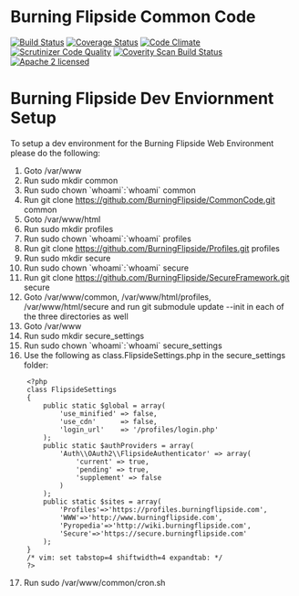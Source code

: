 # Burning Flipside Common Code
[![Build Status](https://travis-ci.org/BurningFlipside/CommonCode.svg?branch=master)](https://travis-ci.org/BurningFlipside/CommonCode)
[![Coverage Status](https://coveralls.io/repos/github/BurningFlipside/CommonCode/badge.svg?branch=master)](https://coveralls.io/github/BurningFlipside/CommonCode?branch=master)
[![Code Climate](https://codeclimate.com/github/BurningFlipside/CommonCode/badges/gpa.svg)](https://codeclimate.com/github/BurningFlipside/CommonCode)
[![Scrutinizer Code Quality](https://scrutinizer-ci.com/g/BurningFlipside/CommonCode/badges/quality-score.png?b=master)](https://scrutinizer-ci.com/g/BurningFlipside/CommonCode/?branch=master)
[![Coverity Scan Build Status](https://scan.coverity.com/projects/9928/badge.svg)](https://scan.coverity.com/projects/flipside-common-code)
[![Apache 2 licensed](https://img.shields.io/badge/license-apache-blue.svg)](https://github.com/BurningFlipside/CommonCode/blob/master/LICENSE)

# Burning Flipside Dev Enviornment Setup

To setup a dev environment for the Burning Flipside Web Environment please do the following:

1. Goto /var/www
2. Run sudo mkdir common
3. Run sudo chown \`whoami\`:\`whoami\` common
4. Run git clone https://github.com/BurningFlipside/CommonCode.git common
5. Goto /var/www/html
6. Run sudo mkdir profiles
7. Run sudo chown \`whoami\`:\`whoami\` profiles
8. Run git clone https://github.com/BurningFlipside/Profiles.git profiles
9. Run sudo mkdir secure
10. Run sudo chown \`whoami\`:\`whoami\` secure
11. Run git clone https://github.com/BurningFlipside/SecureFramework.git secure
12. Goto /var/www/common, /var/www/html/profiles, /var/www/html/secure and run git submodule update --init in each of the three directories as well
13. Goto /var/www
14. Run sudo mkdir secure_settings
15. Run sudo chown \`whoami\`:\`whoami\` secure_settings
16. Use the following as class.FlipsideSettings.php in the secure_settings folder:

```
    <?php
    class FlipsideSettings
    {
        public static $global = array(
            'use_minified' => false,
            'use_cdn'      => false,
            'login_url'    => '/profiles/login.php'
        );
        public static $authProviders = array(
            'Auth\\OAuth2\\FlipsideAuthenticator' => array(
                'current' => true,
                'pending' => true,
                'supplement' => false
            )
        );
        public static $sites = array(
            'Profiles'=>'https://profiles.burningflipside.com',
            'WWW'=>'http://www.burningflipside.com',
            'Pyropedia'=>'http://wiki.burningflipside.com',
            'Secure'=>'https://secure.burningflipside.com'
        );
    }
    /* vim: set tabstop=4 shiftwidth=4 expandtab: */
    ?>
```

17. Run sudo /var/www/common/cron.sh
